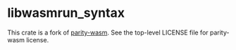 # libwasmrun_syntax

This crate is a fork of [parity-wasm][1]. See the top-level LICENSE file for
parity-wasm license.

[1]: https://crates.io/crates/parity-wasm
